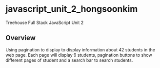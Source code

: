 # javascript_unit_2_hongsoonkim
 Treehouse Full Stack JavaScript Unit 2

## Overview
Using pagination to display to display information about 42 students in the web page. Each page will display 9 students, pagination buttons to show different pages of student and a search bar to search students.
